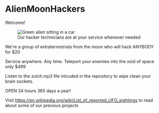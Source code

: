 # AlienMoonHackers
Welcome!

<figure>
  <img src="url_to_image" alt="Green alien sitting in a car">
  <figcaption>Our hacker technicians are at your service whenever needed</figcaption>
</figure>


We're a group of extraterrestrials from the moon who will hack ANYBODY for $20 

Service anywhere. Any time. Teleport your enemies into the void of space only $499

Listen to the zulch.mp3 file inlcuded in the repository to wipe clean your brain sockets. 

OPEN 24 hours 365 days a year!

Visit https://en.wikipedia.org/wiki/List_of_reported_UFO_sightings to read about some of our previous projects 
